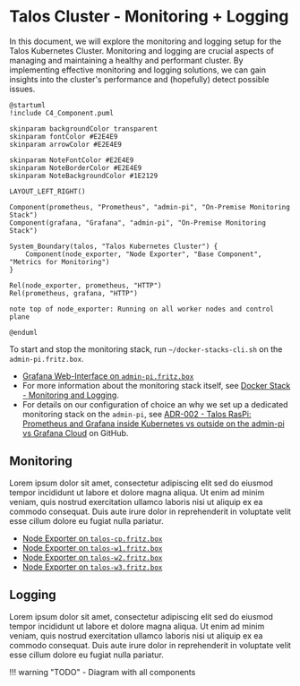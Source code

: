 # Talos Cluster - Monitoring + Logging

In this document, we will explore the monitoring and logging setup for the Talos Kubernetes Cluster. Monitoring and logging are crucial aspects of managing and maintaining a healthy and performant cluster. By implementing effective monitoring and logging solutions, we can gain insights into the cluster's performance and (hopefully) detect possible issues.

```kroki-c4plantuml
@startuml
!include C4_Component.puml

skinparam backgroundColor transparent
skinparam fontColor #E2E4E9
skinparam arrowColor #E2E4E9

skinparam NoteFontColor #E2E4E9
skinparam NoteBorderColor #E2E4E9
skinparam NoteBackgroundColor #1E2129

LAYOUT_LEFT_RIGHT()

Component(prometheus, "Prometheus", "admin-pi", "On-Premise Monitoring Stack")
Component(grafana, "Grafana", "admin-pi", "On-Premise Monitoring Stack")

System_Boundary(talos, "Talos Kubernetes Cluster") {
    Component(node_exporter, "Node Exporter", "Base Component", "Metrics for Monitoring")
}

Rel(node_exporter, prometheus, "HTTP")
Rel(prometheus, grafana, "HTTP")

note top of node_exporter: Running on all worker nodes and control plane

@enduml
```

To start and stop the monitoring stack, run `~/docker-stacks-cli.sh` on the `admin-pi.fritz.box`.

- [Grafana Web-Interface on `admin-pi.fritz.box`](http://admin-pi.fritz.box)
- For more information about the monitoring stack itself, see [Docker Stack - Monitoring and Logging](../../api-docs/docker/monitoring-logging.md).
- For details on our configuration of choice an why we set up a dedicated monitoring stack on the `admin-pi`, see [ADR-002 - Talos RasPi: Prometheus and Grafana inside Kubernetes vs outside on the admin-pi vs Grafana Cloud](https://github.com/sommerfeld-io/configs-homelab/issues/35) on GitHub.

## Monitoring

Lorem ipsum dolor sit amet, consectetur adipiscing elit sed do eiusmod tempor incididunt ut labore et dolore magna aliqua. Ut enim ad minim veniam, quis nostrud exercitation ullamco laboris nisi ut aliquip ex ea commodo consequat. Duis aute irure dolor in reprehenderit in voluptate velit esse cillum dolore eu fugiat nulla pariatur.

- [Node Exporter on `talos-cp.fritz.box`](http://talos-cp.fritz.box:30091)
- [Node Exporter on `talos-w1.fritz.box`](http://talos-w1.fritz.box:30091)
- [Node Exporter on `talos-w2.fritz.box`](http://talos-w2.fritz.box:30091)
- [Node Exporter on `talos-w3.fritz.box`](http://talos-w3.fritz.box:30091)

## Logging

Lorem ipsum dolor sit amet, consectetur adipiscing elit sed do eiusmod tempor incididunt ut labore et dolore magna aliqua. Ut enim ad minim veniam, quis nostrud exercitation ullamco laboris nisi ut aliquip ex ea commodo consequat. Duis aute irure dolor in reprehenderit in voluptate velit esse cillum dolore eu fugiat nulla pariatur.

!!! warning "TODO"
    - Diagram with all components
